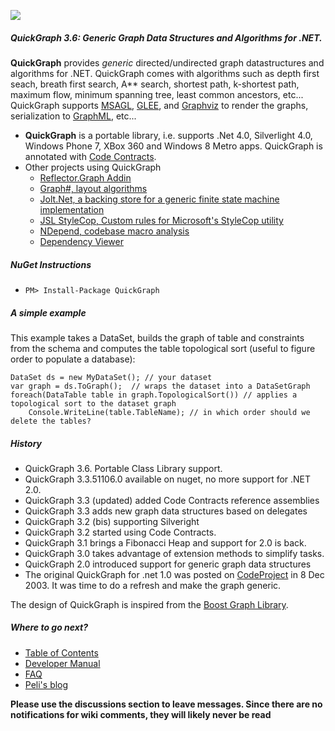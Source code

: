 ![](Home_quickgraph.banner.png)

##### QuickGraph 3.6: Generic Graph Data Structures and Algorithms for .NET.

**QuickGraph** provides _generic_ directed/undirected graph datastructures and algorithms for .NET. QuickGraph comes with algorithms such as depth first seach, breath first search, A** search, shortest path, k-shortest path, maximum flow, minimum spanning tree, least common ancestors, etc... QuickGraph supports [MSAGL](MSAGL), [GLEE](GLEE), and [Graphviz](Graphviz) to render the graphs, serialization to [GraphML](GraphML), etc...

* **QuickGraph** is a portable library, i.e. supports .Net 4.0, Silverlight 4.0, Windows Phone 7, XBox 360 and Windows 8 Metro apps. QuickGraph is annotated with [Code Contracts](http://research.microsoft.com/contracts).
* Other projects using QuickGraph
	* [Reflector.Graph Addin](http://reflectoraddins.codeplex.com/)
	* [Graph#, layout algorithms](http://graphsharp.codeplex.com/)
	* [Jolt.Net, a backing store for a generic finite state machine implementation](http://jolt.codeplex.com)
	* [JSL StyleCop, Custom rules for Microsoft's StyleCop utility](http://jslstylecop.codeplex.com/)
	* [NDepend, codebase macro analysis](http://www.ndepend.com/)
	* [Dependency Viewer](http://dependencyvisualizer.codeplex.com/)

##### NuGet Instructions

* `PM> Install-Package QuickGraph`

##### A simple example
This example takes a DataSet, builds the graph of table and constraints from the schema and computes the table topological sort (useful to figure order to populate a database):
```
DataSet ds = new MyDataSet(); // your dataset
var graph = ds.ToGraph();  // wraps the dataset into a DataSetGraph
foreach(DataTable table in graph.TopologicalSort()) // applies a topological sort to the dataset graph
    Console.WriteLine(table.TableName); // in which order should we delete the tables?
```
##### History 
* QuickGraph 3.6. Portable Class Library support.
* QuickGraph 3.3.51106.0 available on nuget, no more support for .NET 2.0.
* QuickGraph 3.3 (updated) added Code Contracts reference assemblies
* QuickGraph 3.3 adds new graph data structures based on delegates
* QuickGraph 3.2 (bis) supporting Silveright
* QuickGraph 3.2 started using Code Contracts.
* QuickGraph 3.1 brings a Fibonacci Heap and support for 2.0 is back.
* QuickGraph 3.0 takes advantage of extension methods to simplify tasks.
* QuickGraph 2.0 introduced support for generic graph data structures
* The original QuickGraph for .net 1.0 was posted on [CodeProject](http://www.codeproject.com/cs/miscctrl/quickgraph.asp) in  8 Dec 2003. It was time to do a refresh and make the graph generic.

The design of QuickGraph is inspired from the [Boost Graph Library](Boost-Graph-Library).

##### Where to go next?

* [Table of Contents](Documentation)
* [Developer Manual](Developer-Manual)
* [FAQ](FAQ)
* [Peli's blog](http://blog.dotnetwiki.org)

**Please use the discussions section to leave messages. Since there are no notifications for wiki comments, they will likely never be read**